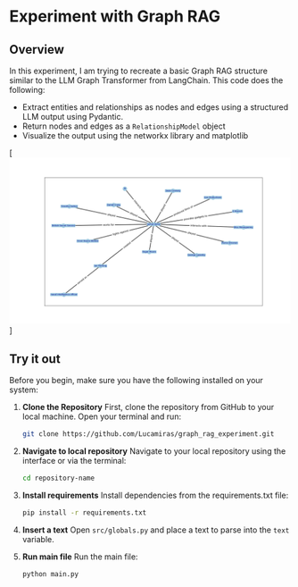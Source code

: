 # Experiment with Graph RAG

## Overview
In this experiment, I am trying to recreate a basic Graph RAG structure similar to the LLM Graph Transformer from LangChain.
This code does the following:
- Extract entities and relationships as nodes and edges using a structured LLM output using Pydantic.
- Return nodes and edges as a `RelationshipModel` object
- Visualize the output using the networkx library and matplotlib

[!['alt text'](jamesbond_example.png)]

## Try it out
Before you begin, make sure you have the following installed on your system:

1. **Clone the Repository**
   First, clone the repository from GitHub to your local machine. Open your terminal and run:
   ```sh
   git clone https://github.com/Lucamiras/graph_rag_experiment.git
   ```

2. **Navigate to local repository**
   Navigate to your local repository using the interface or via the terminal:
   ```sh
   cd repository-name
   ```

3. **Install requirements**
   Install dependencies from the requirements.txt file:
   ```sh
   pip install -r requirements.txt
   ```

4. **Insert a text**
   Open `src/globals.py` and place a text to parse into the `text` variable.

5. **Run main file**
   Run the main file:
   ```sh
   python main.py
   ```
